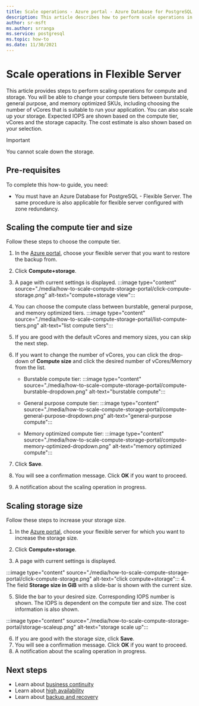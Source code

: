 ```yaml
---
title: Scale operations - Azure portal - Azure Database for PostgreSQL - Flexible Server
description: This article describes how to perform scale operations in Azure Database for PostgreSQL through the Azure portal.
author: sr-msft
ms.author: srranga
ms.service: postgresql
ms.topic: how-to
ms.date: 11/30/2021
---
```


# Scale operations in Flexible Server



This article provides steps to perform scaling operations for compute and storage. You will be able to change your compute tiers between burstable, general purpose, and memory optimized SKUs, including choosing the number of vCores that is suitable to run your application. You can also scale up your storage. Expected IOPS are shown based on the compute tier, vCores and the storage capacity. The cost estimate is also shown based on your selection.

> [!IMPORTANT]
> You cannot scale down the storage.

## Pre-requisites

To complete this how-to guide, you need:

-   You must have an Azure Database for PostgreSQL - Flexible Server. The same procedure is also applicable for flexible server configured with zone redundancy.


## Scaling the compute tier and size

Follow these steps to choose the compute tier.
 
1.  In the [Azure portal](https://portal.azure.com/), choose your flexible server that you want to restore the backup from.

2.  Click **Compute+storage**.

3.  A page with current settings is displayed.
 :::image type="content" source="./media/how-to-scale-compute-storage-portal/click-compute-storage.png" alt-text="compute+storage view":::

4.  You can choose the compute class between burstable, general purpose, and memory optimized tiers.
   :::image type="content" source="./media/how-to-scale-compute-storage-portal/list-compute-tiers.png" alt-text="list compute tiers":::


5.  If you are good with the default vCores and memory sizes, you can skip the next step.

6.  If you want to change the number of vCores, you can click the drop-down of **Compute size** and click the desired number of vCores/Memory from the list.
    
    - Burstable compute tier:
    :::image type="content" source="./media/how-to-scale-compute-storage-portal/compute-burstable-dropdown.png" alt-text="burstable compute":::

    - General purpose compute tier:
    :::image type="content" source="./media/how-to-scale-compute-storage-portal/compute-general-purpose-dropdown.png" alt-text="general-purpose compute":::

    - Memory optimized compute tier:
    :::image type="content" source="./media/how-to-scale-compute-storage-portal/compute-memory-optimized-dropdown.png" alt-text="memory optimized compute":::

7.  Click **Save**. 
8.  You will see a confirmation message. Click **OK** if you want to proceed. 
9.  A notification about the scaling operation in progress.


## Scaling storage size

Follow these steps to increase your storage size.

1.  In the [Azure portal](https://portal.azure.com/), choose your flexible server for which you want to increase the storage size.
2.  Click **Compute+storage**.

3.  A page with current settings is displayed.
   
:::image type="content" source="./media/how-to-scale-compute-storage-portal/click-compute-storage.png" alt-text="click compute+storage":::
4.  The field **Storage size in GiB** with a slide-bar is shown with the current size.

5.  Slide the bar to your desired size. Corresponding IOPS number is shown. The IOPS is dependent on the compute tier and size. The cost information is also shown. 

 :::image type="content" source="./media/how-to-scale-compute-storage-portal/storage-scaleup.png" alt-text="storage scale up":::

6.  If you are good with the storage size, click **Save**. 
7.  You will see a confirmation message. Click **OK** if you want to proceed. 
8.  A notification about the scaling operation in progress.

## Next steps

-   Learn about [business continuity](./concepts-business-continuity.md)
-   Learn about [high availability](./concepts-high-availability.md)
-   Learn about [backup and recovery](./concepts-backup-restore.md)
